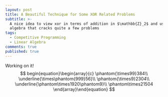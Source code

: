```yaml
---
layout: post
title: A Beautiful Technique for Some XOR Related Problems
subtitle: >-
  A nice idea to view xor in terms of addition in $\mathbb{Z}_2$ and use linear
  algebra that cracks quite a few problems
tags:
  - Competitive Programming
  - Linear Algebra
comments: true
published: true
---
```

Working on it!
$$
begin{equation}\begin{array}{c}
\phantom{\times99}384\\
\underline{\times\phantom{999}56}\\
\phantom{\times9}2304\\
\underline{\phantom\times1920\phantom9}\\
\phantom\times21504
\end{array}\end{equation}
$$